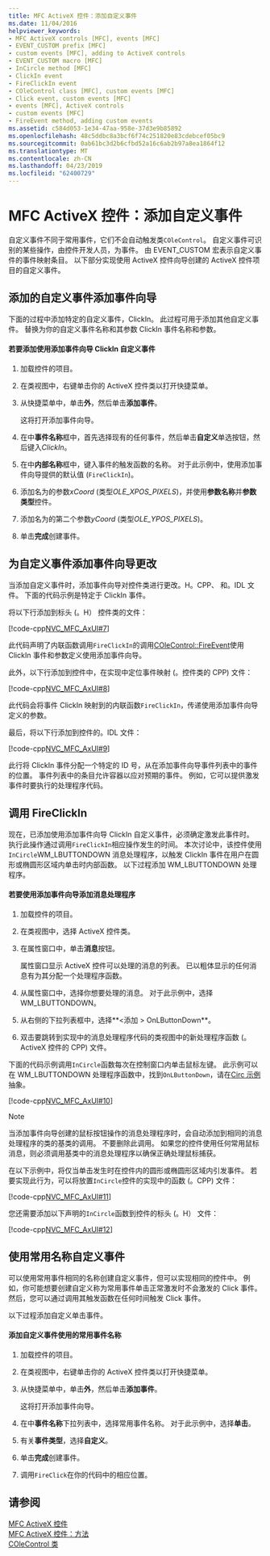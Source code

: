 ```yaml
---
title: MFC ActiveX 控件：添加自定义事件
ms.date: 11/04/2016
helpviewer_keywords:
- MFC ActiveX controls [MFC], events [MFC]
- EVENT_CUSTOM prefix [MFC]
- custom events [MFC], adding to ActiveX controls
- EVENT_CUSTOM macro [MFC]
- InCircle method [MFC]
- ClickIn event
- FireClickIn event
- COleControl class [MFC], custom events [MFC]
- Click event, custom events [MFC]
- events [MFC], ActiveX controls
- custom events [MFC]
- FireEvent method, adding custom events
ms.assetid: c584d053-1e34-47aa-958e-37d3e9b85892
ms.openlocfilehash: 48c5ddbc8a3bcf6f74c251820e83cdebcef05bc9
ms.sourcegitcommit: 0ab61bc3d2b6cfbd52a16c6ab2b97a8ea1864f12
ms.translationtype: MT
ms.contentlocale: zh-CN
ms.lasthandoff: 04/23/2019
ms.locfileid: "62400729"
---
```

# <a name="mfc-activex-controls-adding-custom-events"></a>MFC ActiveX 控件：添加自定义事件

自定义事件不同于常用事件，它们不会自动触发类`COleControl`。 自定义事件可识别的某些操作，由控件开发人员，为事件。 由 EVENT_CUSTOM 宏表示自定义事件的事件映射条目。 以下部分实现使用 ActiveX 控件向导创建的 ActiveX 控件项目的自定义事件。

##  <a name="_core_adding_a_custom_event_with_classwizard"></a> 添加的自定义事件添加事件向导

下面的过程中添加特定的自定义事件，ClickIn。 此过程可用于添加其他自定义事件。 替换为你的自定义事件名称和其参数 ClickIn 事件名称和参数。

#### <a name="to-add-the-clickin-custom-event-using-the-add-event-wizard"></a>若要添加使用添加事件向导 ClickIn 自定义事件

1. 加载控件的项目。

1. 在类视图中，右键单击你的 ActiveX 控件类以打开快捷菜单。

1. 从快捷菜单中，单击**外**，然后单击**添加事件**。

   这将打开添加事件向导。

1. 在中**事件名称**框中，首先选择现有的任何事件，然后单击**自定义**单选按钮，然后键入*ClickIn*。

1. 在中**内部名称**框中，键入事件的触发函数的名称。 对于此示例中，使用添加事件向导提供的默认值 (`FireClickIn`)。

1. 添加名为的参数*xCoord* (类型*OLE_XPOS_PIXELS*)，并使用**参数名称**并**参数类型**控件。

1. 添加名为的第二个参数*yCoord* (类型*OLE_YPOS_PIXELS*)。

1. 单击**完成**创建事件。

##  <a name="_core_classwizard_changes_for_custom_events"></a> 为自定义事件添加事件向导更改

当添加自定义事件时，添加事件向导对控件类进行更改。H。CPP、 和。IDL 文件。 下面的代码示例是特定于 ClickIn 事件。

将以下行添加到标头 (。H） 控件类的文件：

[!code-cpp[NVC_MFC_AxUI#7](../mfc/codesnippet/cpp/mfc-activex-controls-adding-custom-events_1.h)]

此代码声明了内联函数调用`FireClickIn`的调用[COleControl::FireEvent](../mfc/reference/colecontrol-class.md#fireevent)使用 ClickIn 事件和参数定义使用添加事件向导。

此外，以下行添加到控件中，在实现中定位事件映射 (。控件类的 CPP) 文件：

[!code-cpp[NVC_MFC_AxUI#8](../mfc/codesnippet/cpp/mfc-activex-controls-adding-custom-events_2.cpp)]

此代码会将事件 ClickIn 映射到的内联函数`FireClickIn`，传递使用添加事件向导定义的参数。

最后，将以下行添加到控件的。IDL 文件：

[!code-cpp[NVC_MFC_AxUI#9](../mfc/codesnippet/cpp/mfc-activex-controls-adding-custom-events_3.idl)]

此行将 ClickIn 事件分配一个特定的 ID 号，从在添加事件向导事件列表中的事件的位置。 事件列表中的条目允许容器以应对预期的事件。 例如，它可以提供激发事件时要执行的处理程序代码。

##  <a name="_core_calling_fireclickin"></a> 调用 FireClickIn

现在，已添加使用添加事件向导 ClickIn 自定义事件，必须确定激发此事件时。 执行此操作通过调用`FireClickIn`相应操作发生的时间。 本次讨论中，该控件使用`InCircle`WM_LBUTTONDOWN 消息处理程序，以触发 ClickIn 事件在用户在圆形或椭圆形区域内单击时内部函数。 以下过程添加 WM_LBUTTONDOWN 处理程序。

#### <a name="to-add-a-message-handler-with-the-add-event-wizard"></a>若要使用添加事件向导添加消息处理程序

1. 加载控件的项目。

1. 在类视图中，选择 ActiveX 控件类。

1. 在属性窗口中，单击**消息**按钮。

   属性窗口显示 ActiveX 控件可以处理的消息的列表。 已以粗体显示的任何消息有为其分配一个处理程序函数。

1. 从属性窗口中，选择你想要处理的消息。 对于此示例中，选择 WM_LBUTTONDOWN。

1. 从右侧的下拉列表框中，选择**\<添加 > OnLButtonDown**。

1. 双击要跳转到实现中的消息处理程序代码的类视图中的新处理程序函数 (。ActiveX 控件的 CPP) 文件。

下面的代码示例调用`InCircle`函数每次在控制窗口内单击鼠标左键。 此示例可以在 WM_LBUTTONDOWN 处理程序函数中，找到`OnLButtonDown`，请在[Circ 示例](../overview/visual-cpp-samples.md)抽象。

[!code-cpp[NVC_MFC_AxUI#10](../mfc/codesnippet/cpp/mfc-activex-controls-adding-custom-events_4.cpp)]

> [!NOTE]
>  当添加事件向导创建的鼠标按钮操作的消息处理程序时，会自动添加到相同的消息处理程序的类的基类的调用。 不要删除此调用。 如果您的控件使用任何常用鼠标消息，则必须调用基类中的消息处理程序以确保正确处理鼠标捕获。

在以下示例中，将仅当单击发生时在控件内的圆形或椭圆形区域内引发事件。 若要实现此行为，可以将放置`InCircle`控件的实现中的函数 (。CPP) 文件：

[!code-cpp[NVC_MFC_AxUI#11](../mfc/codesnippet/cpp/mfc-activex-controls-adding-custom-events_5.cpp)]

您还需要添加以下声明的`InCircle`函数到控件的标头 (。H） 文件：

[!code-cpp[NVC_MFC_AxUI#12](../mfc/codesnippet/cpp/mfc-activex-controls-adding-custom-events_6.h)]

##  <a name="_core_custom_events_with_stock_names"></a> 使用常用名称自定义事件

可以使用常用事件相同的名称创建自定义事件，但可以实现相同的控件中。 例如，你可能想要创建自定义称为常用事件单击正常激发时不会激发的 Click 事件。 然后，您可以通过调用其触发函数在任何时间触发 Click 事件。

以下过程添加自定义单击事件。

#### <a name="to-add-a-custom-event-that-uses-a-stock-event-name"></a>添加自定义事件使用的常用事件名称

1. 加载控件的项目。

1. 在类视图中，右键单击你的 ActiveX 控件类以打开快捷菜单。

1. 从快捷菜单中，单击**外**，然后单击**添加事件**。

   这将打开添加事件向导。

1. 在中**事件名称**下拉列表中，选择常用事件名称。 对于此示例中，选择**单击**。

1. 有关**事件类型**，选择**自定义**。

1. 单击**完成**创建事件。

1. 调用`FireClick`在你的代码中的相应位置。

## <a name="see-also"></a>请参阅

[MFC ActiveX 控件](../mfc/mfc-activex-controls.md)<br/>
[MFC ActiveX 控件：方法](../mfc/mfc-activex-controls-methods.md)<br/>
[COleControl 类](../mfc/reference/colecontrol-class.md)
